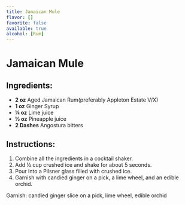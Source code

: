 ```yaml
---
title: Jamaican Mule
flavor: []
favorite: false
available: true
alcohol: [Rum]
---
```

# Jamaican Mule

## Ingredients:
- **2 oz** Aged Jamaican Rum(preferably Appleton Estate V/X)
- **1 oz** Ginger Syrup
- **¼ oz** Lime juice
- **½ oz** Pineapple juice
- **2 Dashes** Angostura bitters

## Instructions:
1. Combine all the ingredients in a cocktail shaker.
2. Add ½ cup crushed ice and shake for about 5 seconds.
3. Pour into a Pilsner glass filled with crushed ice.
4. Garnish with candied ginger on a pick, a lime wheel, and an edible orchid.

Garnish: candied ginger slice on a pick, lime wheel, edible orchid




